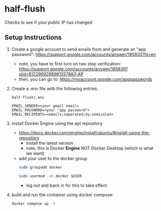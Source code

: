 # half-flush
Checks to see if your public IP has changed

## Setup Instructions
1. Create a google account to send emails from and generate an "app password": https://support.google.com/accounts/answer/185833?hl=en
    - note, you have to first turn on two step verification: https://support.google.com/accounts/answer/185839?sjid=8122969288981557883-AP
    - then, you can go to: https://myaccount.google.com/apppasswords
2. Create a .env file with the following entries:

    `half-flush/.env`
    ```
    EMAIL_SENDER=<your gmail email>
    EMAIL_PASSWORD=<your "app password">
    EMAIL_RECIPENTS=<emails;separated;by;semicolon>
    ```
3. Install Docker Engine using the apt repository
    - https://docs.docker.com/engine/install/ubuntu/#install-using-the-repository
        - install the latest version
        - note, this is Docker **Engine** NOT Docker Desktop (which is what we want)
    - add your user to the docker group
        ```bash
        sudo groupadd docker
        ```
        ```bash
        sudo usermod -aG docker $USER
        ```
        - log out and back in for this to take effect
4. build and run the container using docker compose:
    ```bash
    docker compose up -d
    ```